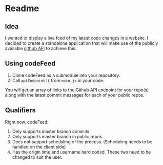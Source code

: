 # Readme



## Idea

I wanted to display a live feed of my latest code changes in a website. I decided to create a standalone application that will make use of the publicly available [github API](https://api.github.com/) to achieve this.


## Using codeFeed

1. Clone codeFeed as a submodule into your repository.
2. Call `apiEndpoint()` from `main.js` in your code. 

You will get an array of links to the Github API endpoint for your repo(s) along with the latest commit messages for each of your public repos.


## Qualifiers

Right now, codeFeed:
1. Only supports master branch commits
2. Only supports master branch in public repos
3. Does not support scheduling of the process. (Scheduling needs to be handled on the client side)
4. Has the origin time and username hard coded. These two need to be changed to suit the user.
